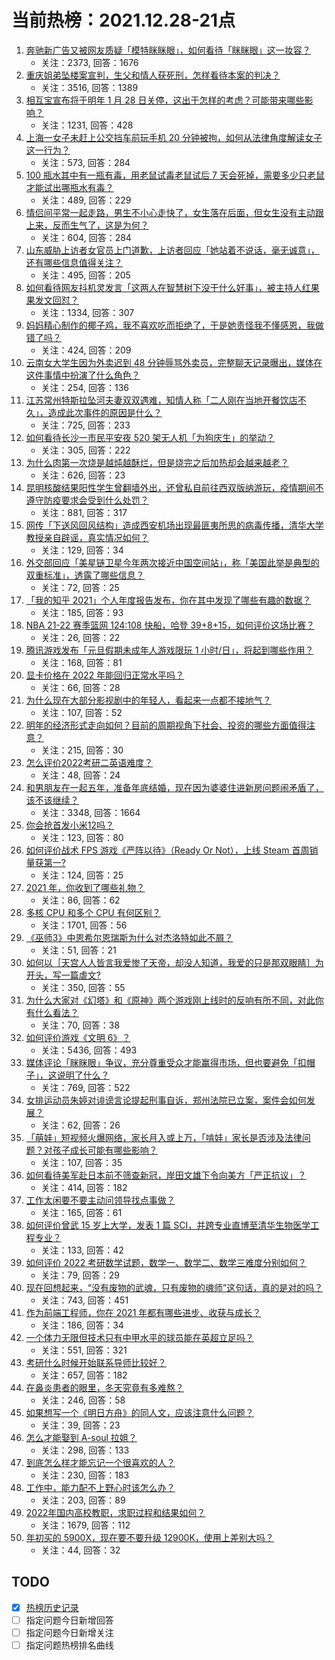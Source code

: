 # 当前热榜：2021.12.28-21点
1. [奔驰新广告又被网友质疑「模特眯眯眼」，如何看待「眯眯眼」这一妆容？](https://www.zhihu.com/question/508722862)
    * 关注：2373, 回答：1676
2. [重庆姐弟坠楼案宣判，生父和情人获死刑，怎样看待本案的判决？](https://www.zhihu.com/question/508270046)
    * 关注：3516, 回答：1389
3. [相互宝宣布将于明年 1 月 28 日关停，这出于怎样的考虑？可能带来哪些影响？](https://www.zhihu.com/question/508814713)
    * 关注：1231, 回答：428
4. [上海一女子未赶上公交挡车前玩手机 20 分钟被拘，如何从法律角度解读女子这一行为？](https://www.zhihu.com/question/508562842)
    * 关注：573, 回答：284
5. [100 瓶水其中有一瓶有毒，用老鼠试毒老鼠试后 7 天会死掉，需要多少只老鼠才能试出哪瓶水有毒？](https://www.zhihu.com/question/503891961)
    * 关注：489, 回答：229
6. [情侣间平常一起走路，男生不小心走快了，女生落在后面，但女生没有主动跟上来，反而生气了，这是为何？](https://www.zhihu.com/question/505674755)
    * 关注：604, 回答：284
7. [山东威胁上访者女官员上门道歉，上访者回应「她站着不说话，毫无诚意」，还有哪些信息值得关注？](https://www.zhihu.com/question/508715690)
    * 关注：495, 回答：205
8. [如何看待网友抖机灵发言「这两人在智慧树下没干什么好事」，被主持人红果果发文回怼？](https://www.zhihu.com/question/508646770)
    * 关注：1334, 回答：307
9. [妈妈精心制作的椰子鸡，我不喜欢吃而拒绝了，于是她责怪我不懂感恩，我做错了吗？](https://www.zhihu.com/question/390559394)
    * 关注：424, 回答：209
10. [云南女大学生因为外卖迟到 48 分钟辱骂外卖员，完整聊天记录曝出，媒体在这件事情中扮演了什么角色？](https://www.zhihu.com/question/508716766)
    * 关注：254, 回答：136
11. [江苏常州特斯拉坠河夫妻双双遇难，知情人称「二人刚在当地开餐饮店不久」，造成此次事件的原因是什么？](https://www.zhihu.com/question/508365267)
    * 关注：725, 回答：233
12. [如何看待长沙一市民平安夜 520 架无人机「为狗庆生」的举动？](https://www.zhihu.com/question/508216898)
    * 关注：305, 回答：222
13. [为什么肉第一次烧是越炖越酥烂，但是烧完之后加热却会越来越老？](https://www.zhihu.com/question/504267066)
    * 关注：626, 回答：23
14. [昆明核酸结果阳性学生曾翻墙外出，还曾私自前往西双版纳游玩，疫情期间不遵守防疫要求会受到什么处罚？](https://www.zhihu.com/question/508587433)
    * 关注：881, 回答：317
15. [网传「下送风回风结构」造成西安机场出现最匪夷所思的病毒传播，清华大学教授亲自辟谣，真实情况如何？](https://www.zhihu.com/question/508530010)
    * 关注：129, 回答：34
16. [外交部回应「美星链卫星今年两次接近中国空间站」，称「美国此举是典型的双重标准」，透露了哪些信息？](https://www.zhihu.com/question/508712323)
    * 关注：72, 回答：25
17. [「我的知乎 2021」个人年度报告发布，你在其中发现了哪些有趣的数据？](https://www.zhihu.com/question/508796787)
    * 关注：185, 回答：93
18. [NBA 21-22 赛季篮网 124:108 快船，哈登 39+8+15，如何评价这场比赛？](https://www.zhihu.com/question/508721950)
    * 关注：26, 回答：22
19. [腾讯游戏发布「元旦假期未成年人游戏限玩 1 小时/日」，将起到哪些作用？](https://www.zhihu.com/question/508254123)
    * 关注：168, 回答：81
20. [显卡价格在 2022 年能回归正常水平吗？](https://www.zhihu.com/question/485581013)
    * 关注：66, 回答：28
21. [为什么现在大部分影视剧中的年轻人，看起来一点都不接地气？](https://www.zhihu.com/question/505105704)
    * 关注：107, 回答：52
22. [明年的经济形式走向如何？目前的周期视角下社会、投资的哪些方面值得注意？](https://www.zhihu.com/question/508096861)
    * 关注：215, 回答：30
23. [怎么评价2022考研二英语难度？](https://www.zhihu.com/question/508289307)
    * 关注：48, 回答：24
24. [和男朋友在一起五年，准备年底结婚，现在因为婆婆住进新房问题闹矛盾了，该不该继续？](https://www.zhihu.com/question/471774099)
    * 关注：3348, 回答：1664
25. [你会抢首发小米12吗？](https://www.zhihu.com/question/508245588)
    * 关注：123, 回答：80
26. [如何评价战术 FPS 游戏《严阵以待》（Ready Or Not），上线 Steam 首周销量获第一?](https://www.zhihu.com/question/277569723)
    * 关注：124, 回答：25
27. [2021 年，你收到了哪些礼物？](https://www.zhihu.com/question/508804872)
    * 关注：86, 回答：62
28. [多核 CPU 和多个 CPU 有何区别？](https://www.zhihu.com/question/20998226)
    * 关注：1701, 回答：56
29. [《巫师3》中恩希尔恩瑞斯为什么对杰洛特如此不屑？](https://www.zhihu.com/question/391459957)
    * 关注：51, 回答：21
30. [如何以［天宫人人皆言我爱惨了天帝，却没人知道，我爱的只是那双眼睛］为开头，写一篇虐文?](https://www.zhihu.com/question/443471969)
    * 关注：350, 回答：55
31. [为什么大家对《幻塔》和《原神》两个游戏刚上线时的反响有所不同，对此你有什么看法？](https://www.zhihu.com/question/506526471)
    * 关注：70, 回答：38
32. [如何评价游戏《文明 6》？](https://www.zhihu.com/question/51229492)
    * 关注：5436, 回答：493
33. [媒体评论「眯眯眼」争议，充分尊重受众才能赢得市场，但也要避免「扣帽子」，这说明了什么？](https://www.zhihu.com/question/508751776)
    * 关注：769, 回答：522
34. [女排运动员朱婷对诽谤言论提起刑事自诉，郑州法院已立案，案件会如何发展？](https://www.zhihu.com/question/508657634)
    * 关注：62, 回答：26
35. [「萌娃」短视频火爆网络，家长月入或上万，「啃娃」家长是否涉及法律问题？对孩子成长可能有哪些影响？](https://www.zhihu.com/question/508061157)
    * 关注：107, 回答：35
36. [如何看待美军赴日本前不筛查新冠，岸田文雄下令向美方「严正抗议」？](https://www.zhihu.com/question/508374409)
    * 关注：414, 回答：182
37. [工作太闲要不要主动问领导找点事做？](https://www.zhihu.com/question/506238681)
    * 关注：165, 回答：61
38. [如何评价曾武 15 岁上大学，发表 1 篇 SCI，并跨专业直博至清华生物医学工程专业？](https://www.zhihu.com/question/508163464)
    * 关注：133, 回答：42
39. [如何评价 2022 考研数学试题，数学一、数学二、数学三难度分别如何？](https://www.zhihu.com/question/508248025)
    * 关注：79, 回答：29
40. [现在回想起来，“没有废物的武魂，只有废物的魂师”这句话，真的是对的吗？](https://www.zhihu.com/question/472035395)
    * 关注：743, 回答：451
41. [作为前端工程师，你在 2021 年都有哪些进步、收获与成长？](https://www.zhihu.com/question/504050742)
    * 关注：186, 回答：34
42. [一个体力无限但技术只有中甲水平的球员能在英超立足吗？](https://www.zhihu.com/question/492279468)
    * 关注：551, 回答：321
43. [考研什么时候开始联系导师比较好？](https://www.zhihu.com/question/498993087)
    * 关注：657, 回答：182
44. [在鼻炎患者的眼里，冬天究竟有多难熬？](https://www.zhihu.com/question/508651811)
    * 关注：246, 回答：58
45. [如果想写一个《明日方舟》的同人文，应该注意什么问题？](https://www.zhihu.com/question/503189961)
    * 关注：39, 回答：23
46. [怎么才能娶到 A-soul 拉姐？](https://www.zhihu.com/question/507063651)
    * 关注：298, 回答：133
47. [到底怎么样才能忘记一个很喜欢的人？](https://www.zhihu.com/question/507198233)
    * 关注：230, 回答：183
48. [工作中，能力配不上野心时该怎么办？](https://www.zhihu.com/question/508240860)
    * 关注：203, 回答：89
49. [2022年国内高校教职，求职过程和结果如何？](https://www.zhihu.com/question/473044559)
    * 关注：1679, 回答：112
50. [年初买的 5900X，现在要不要升级 12900K，使用上差别大吗？](https://www.zhihu.com/question/505367190)
    * 关注：44, 回答：32
## TODO
* [x] [热榜历史记录](hot_history/AllHot.md)
* [ ] 指定问题今日新增回答
* [ ] 指定问题今日新增关注
* [ ] 指定问题热榜排名曲线
